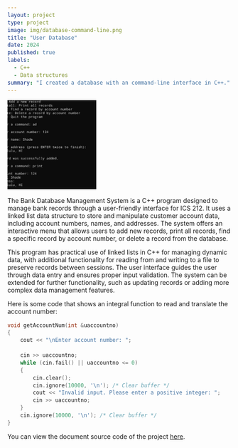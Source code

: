 ```yaml
---
layout: project
type: project
image: img/database-command-line.png
title: "User Database"
date: 2024
published: true
labels:
  - C++
  - Data structures
summary: "I created a database with an command-line interface in C++."
---
```


<div class="text-center p-4">
  <img width="200px" src="../img/database-command-line.png" class="img-thumbnail" >
</div>

The Bank Database Management System is a C++ program designed to manage bank records through a user-friendly interface for ICS 212. It uses a linked list data structure to store and manipulate customer account data, including account numbers, names, and addresses. The system offers an interactive menu that allows users to add new records, print all records, find a specific record by account number, or delete a record from the database.

This program has practical use of linked lists in C++ for managing dynamic data, with additional functionality for reading from and writing to a file to preserve records between sessions. The user interface guides the user through data entry and ensures proper input validation. The system can be extended for further functionality, such as updating records or adding more complex data management features.

Here is some code that shows an integral function to read and translate the account number:

```cpp
void getAccountNum(int &uaccountno)
{
    cout << "\nEnter account number: ";

    cin >> uaccountno;
    while (cin.fail() || uaccountno <= 0)
    {
        cin.clear();
        cin.ignore(10000, '\n'); /* Clear buffer */
        cout << "Invalid input. Please enter a positive integer: ";
        cin >> uaccountno;
    }
    cin.ignore(10000, '\n'); /* Clear buffer */
}
```

You can view the document source code of the project [here](https://docs.google.com/document/d/15agaGHag4TF66nvZ1ZafPZ7zyoVoPZS2BSuHCRwvMm0/edit?usp=sharing).
